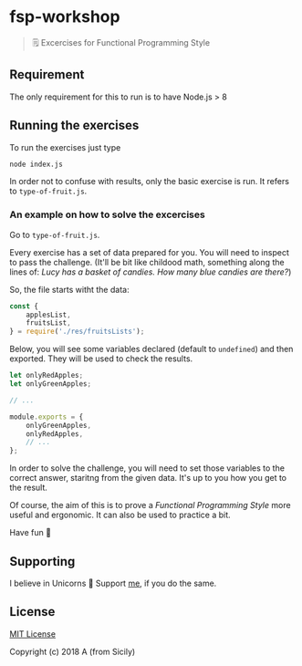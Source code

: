 # fsp-workshop
> 🗒 Excercises for Functional Programming Style

## Requirement
The only requirement for this to run is to have Node.js > 8

## Running the exercises
To run the exercises just type

```sh
node index.js
```

In order not to confuse with results, only the basic exercise is run. It refers to `type-of-fruit.js`.

### An example on how to solve the excercises

Go to `type-of-fruit.js`.

Every exercise has a set of data prepared for you. You will need to inspect to pass the challenge.
(It'll be bit like childood math, something along the lines of: _Lucy has a basket of candies. How many blue candies are there?_)

So, the file starts witht the data:
```javascript
const {
    applesList,
    fruitsList,
} = require('./res/fruitsLists');
```

Below, you will see some variables declared (default to `undefined`) and then exported. They will be used to check the results.
```javascript
let onlyRedApples;
let onlyGreenApples;

// ...

module.exports = {
    onlyGreenApples,
    onlyRedApples,
    // ...
};
```

In order to solve the challenge, you will need to set those variables to the correct answer, staritng from the given data.
It's up to you how you get to the result.

Of course, the aim of this is to prove a _Functional Programming Style_ more useful and ergonomic.
It can also be used to practice a bit.

Have fun 🙌

## Supporting

I believe in Unicorns 🦄
Support [me](http://www.paypal.me/angelogulina/2), if you do the same.

## License

[MIT License](LICENSE)

Copyright (c) 2018 A (from Sicily)

